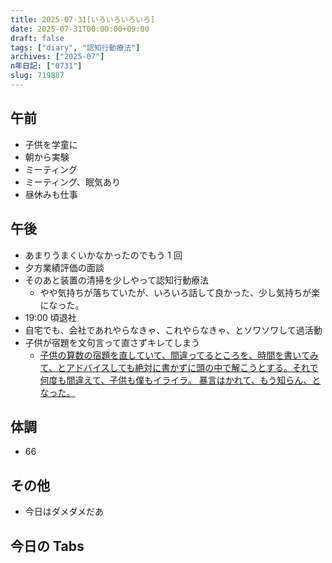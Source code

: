 ```yaml
---
title: 2025-07-31[いろいろいろいろ]
date: 2025-07-31T00:00:00+09:00
draft: false
tags: ["diary", "認知行動療法"]
archives: ["2025-07"]
n年日記: ["0731"]
slug: 719887
---
```


## 午前

- 子供を学童に
- 朝から実験
- ミーティング
- ミーティング、眠気あり
- 昼休みも仕事

## 午後

- あまりうまくいかなかったのでもう 1 回
- 夕方業績評価の面談
- そのあと装置の清掃を少しやって認知行動療法
  - やや気持ちが落ちていたが、いろいろ話して良かった、少し気持ちが楽になった。
- 19:00 頃退社
- 自宅でも、会社であれやらなきゃ、これやらなきゃ、とソワソワして過活動
- 子供が宿題を文句言って直さずキレてしまう
  - [子供の算数の宿題を直していて、間違ってるところを、時間を書いてみて、とアドバイスしても絶対に書かずに頭の中で解こうとする。それで何度も間違えて、子供も僕もイライラ。 暴言はかれて、もう知らん、となった。](https://memos.sk85.org/memos/GJZyfxuuPZEcjvDTvk9TCW)

## 体調

- 66

## その他

- 今日はダメダメだあ

## 今日の Tabs
